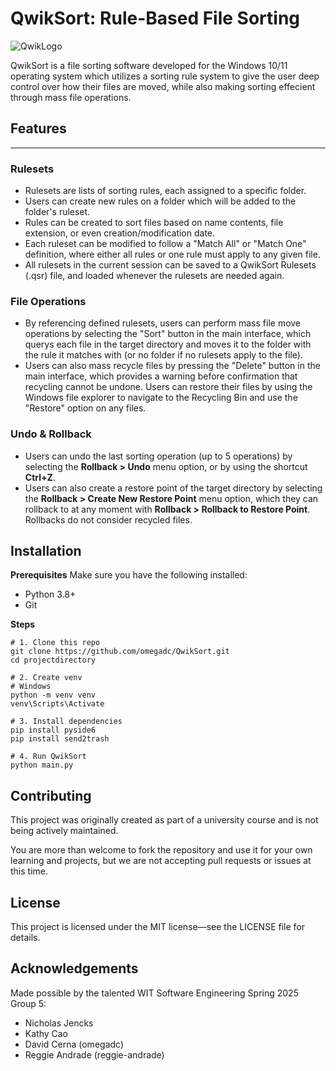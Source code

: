 # QwikSort: Rule-Based File Sorting
![QwikLogo](https://github.com/user-attachments/assets/fd9a0640-dd28-4dc4-a4af-3d903cfec13e)

QwikSort is a file sorting software developed for the Windows 10/11 operating system which utilizes a sorting rule system to give the user deep control over how their files are moved, while also making sorting effecient through mass file operations.

## Features
---
### Rulesets
- Rulesets are lists of sorting rules, each assigned to a specific folder.
- Users can create new rules on a folder which will be added to the folder's ruleset.
- Rules can be created to sort files based on name contents, file extension, or even creation/modification date.
- Each ruleset can be modified to follow a "Match All" or "Match One" definition, where either all rules or one rule must apply to any given file.
- All rulesets in the current session can be saved to a QwikSort Rulesets (.qsr) file, and loaded whenever the rulesets are needed again.
### File Operations
- By referencing defined rulesets, users can perform mass file move operations by selecting the "Sort" button in the main interface, which querys each file in the target directory and moves it to the folder with the rule it matches with (or no folder if no rulesets apply to the file).
- Users can also mass recycle files by pressing the "Delete" button in the main interface, which provides a warning before confirmation that recycling cannot be undone. Users can restore their files by using the Windows file explorer to navigate to the Recycling Bin and use the "Restore" option on any files.
### Undo & Rollback
- Users can undo the last sorting operation (up to 5 operations) by selecting the **Rollback > Undo** menu option, or by using the shortcut **Ctrl+Z**.
- Users can also create a restore point of the target directory by selecting the **Rollback > Create New Restore Point** menu option, which they can rollback to at any moment with **Rollback > Rollback to Restore Point**. Rollbacks do not consider recycled files.

## Installation
**Prerequisites**
Make sure you have the following installed:
- Python 3.8+
- Git

**Steps**
```
# 1. Clone this repo
git clone https://github.com/omegadc/QwikSort.git
cd projectdirectory

# 2. Create venv
# Windows
python -m venv venv
venv\Scripts\Activate

# 3. Install dependencies
pip install pyside6
pip install send2trash

# 4. Run QwikSort
python main.py
```

## Contributing
This project was originally created as part of a university course and is not being actively maintained.

You are more than welcome to fork the repository and use it for your own learning and projects, but we are not accepting pull requests or issues at this time.

## License
This project is licensed under the MIT license—see the LICENSE file for details.

## Acknowledgements
Made possible by the talented WIT Software Engineering Spring 2025 Group 5:
- Nicholas Jencks
- Kathy Cao
- David Cerna (omegadc)
- Reggie Andrade (reggie-andrade)
